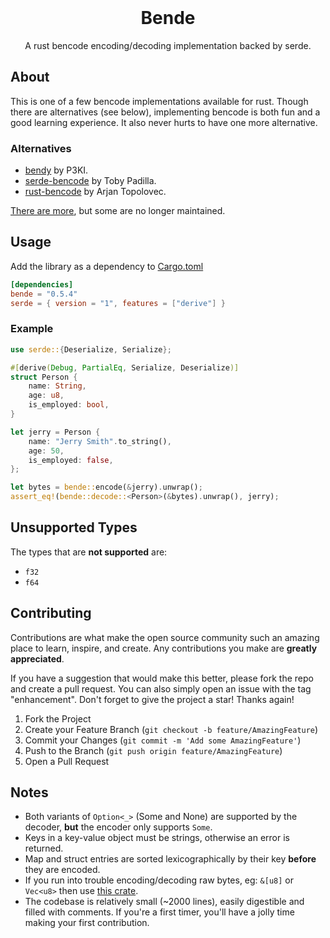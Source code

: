 <br />
<div align="center">
    <h1>Bende</h1>
    <p>A rust bencode encoding/decoding implementation backed by serde.</p>
</div>

## About

This is one of a few bencode implementations available for rust. Though there are alternatives (see below), implementing bencode is both fun and a good learning experience. It also never hurts to have one more alternative.

### Alternatives

* [bendy](https://github.com/P3KI/bendy) by P3KI.
* [serde-bencode](https://github.com/toby/serde-bencode) by Toby Padilla.
* [rust-bencode](https://github.com/arjantop/rust-bencode) by Arjan Topolovec.

[There are more](https://crates.io/search?q=bencode&sort=downloads), but some are no longer maintained.

## Usage

Add the library as a dependency to [Cargo.toml](https://doc.rust-lang.org/cargo/reference/specifying-dependencies.html)

```toml
[dependencies]
bende = "0.5.4"
serde = { version = "1", features = ["derive"] }
```

### Example

```rust
use serde::{Deserialize, Serialize};

#[derive(Debug, PartialEq, Serialize, Deserialize)]
struct Person {
    name: String,
    age: u8,
    is_employed: bool,
}

let jerry = Person {
    name: "Jerry Smith".to_string(),
    age: 50,
    is_employed: false,
};

let bytes = bende::encode(&jerry).unwrap();
assert_eq!(bende::decode::<Person>(&bytes).unwrap(), jerry);
```

## Unsupported Types

The types that are **not supported** are:

* `f32`
* `f64`

## Contributing

Contributions are what make the open source community such an amazing place to learn, inspire, and create. Any contributions you make are **greatly appreciated**.

If you have a suggestion that would make this better, please fork the repo and create a pull request. You can also simply open an issue with the tag "enhancement".
Don't forget to give the project a star! Thanks again!

1. Fork the Project
2. Create your Feature Branch (`git checkout -b feature/AmazingFeature`)
3. Commit your Changes (`git commit -m 'Add some AmazingFeature'`)
4. Push to the Branch (`git push origin feature/AmazingFeature`)
5. Open a Pull Request

## Notes

* Both variants of `Option<_>` (Some and None) are supported by the decoder, **but** the encoder only supports `Some`.
* Keys in a key-value object must be strings, otherwise an error is returned.
* Map and struct entries are sorted lexicographically by their key **before** they are encoded.
* If you run into trouble encoding/decoding raw bytes, eg: `&[u8]` or `Vec<u8>` then use [this crate](https://crates.io/crates/serde_bytes).
* The codebase is relatively small (~2000 lines), easily digestible and filled with comments. If you're a first timer, you'll have a jolly time making your first contribution.
